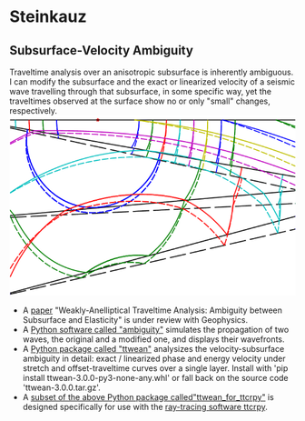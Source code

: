 # Steinkauz

## Subsurface-Velocity Ambiguity

Traveltime analysis over an anisotropic subsurface is inherently ambiguous. I can modify the subsurface and the exact or linearized velocity of a seismic wave travelling through that subsurface, in some specific way, yet the traveltimes observed at the surface show no or only "small" changes, respectively.  
![two different subsurface-wavefronts models](SubsurfaceModel.png?raw=true)
- A [paper](https://github.com/bjornrommel/steinkauz/tree/master/project/ambiguity/BjörnRommel.WeaklyAnellipticalTraveltimeAnalysis.pdf) "Weakly-Anelliptical Traveltime Analysis: Ambiguity between Subsurface and Elasticity" is under review with Geophysics. 
- A [Python software called "ambiguity"](https://github.com/bjornrommel/steinkauz/blob/master/project/ambiguity/ambiguity-as_used_for_manuscript.py) simulates the propagation of two waves, the original and a modified one, and displays their wavefronts. 
- A [Python package called "ttwean"](https://github.com/bjornrommel/steinkauz/blob/master/project/ambiguity/ttwean) analysizes the velocity-subsurface ambiguity in detail: exact / linearized phase and energy velocity under stretch and offset-traveltime curves over a single layer. Install with 'pip install ttwean-3.0.0-py3-none-any.whl' or fall back on the source code 'ttwean-3.0.0.tar.gz'.
- A [subset of the above Python package called"ttwean_for_ttcrpy"](https://github.com/bjornrommel/steinkauz/blob/master/project/ambiguity/ttwean_for_ttcrpy) is designed specifically for use with the [ray-tracing software ttcrpy](https://github.com/groupeLIAMG/ttcr).

